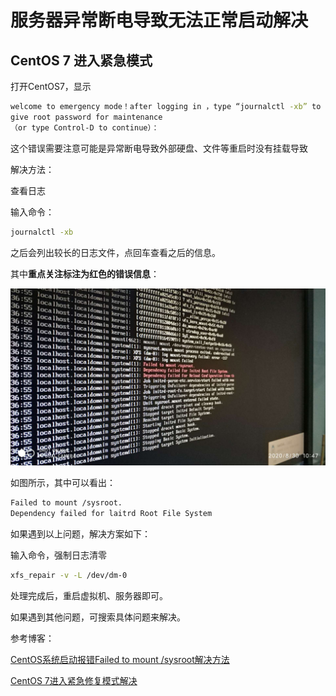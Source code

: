 # 服务器异常断电导致无法正常启动解决

## CentOS 7 进入紧急模式

打开CentOS7，显示

```bash
welcome to emergency mode！after logging in ，type “journalctl -xb” to view system logs，“systemctl reboot” to reboot ，“systemctl default” to try again to boot into default mode。
give root password for maintenance
（or type Control-D to continue）：
```

这个错误需要注意可能是异常断电导致外部硬盘、文件等重启时没有挂载导致

解决方法：

查看日志

输入命令：

```bash
journalctl -xb
```

之后会列出较长的日志文件，点回车查看之后的信息。

其中**重点关注标注为红色的错误信息**：

![35b386ef07ebb79f325fb62b106e07a](服务器断电解决方案.assets/35b386ef07ebb79f325fb62b106e07a.jpg)

如图所示，其中可以看出：

```bash
Failed to mount /sysroot.
Dependency failed for laitrd Root File System
```

如果遇到以上问题，解决方案如下：

输入命令，强制日志清零

```bash
xfs_repair -v -L /dev/dm-0
```

处理完成后，重启虚拟机、服务器即可。

如果遇到其他问题，可搜索具体问题来解决。

参考博客：

[CentOS系统启动报错Failed to mount /sysroot解决方法](https://blog.csdn.net/u013938484/article/details/82865744)

[CentOS 7进入紧急修复模式解决](https://blog.csdn.net/m0_37886429/article/details/84204722)